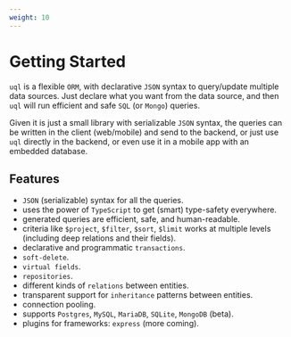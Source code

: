 ```yaml
---
weight: 10
---
```


# Getting Started

`uql` is a flexible `ORM`, with declarative `JSON` syntax to query/update multiple data sources. Just declare what you want from the data source, and then `uql` will run efficient and safe `SQL` (or `Mongo`) queries.

Given it is just a small library with serializable `JSON` syntax, the queries can be written in the client (web/mobile) and send to the backend, or just use `uql` directly in the backend, or even use it in a mobile app with an embedded database.

## Features

- `JSON` (serializable) syntax for all the queries.
- uses the power of `TypeScript` to get (smart) type-safety everywhere.
- generated queries are efficient, safe, and human-readable.
- criteria like `$project`, `$filter`, `$sort`, `$limit` works at multiple levels (including deep relations and their fields).
- declarative and programmatic `transactions`.
- `soft-delete`.
- `virtual fields`.
- `repositories`.
- different kinds of `relations` between entities.
- transparent support for `inheritance` patterns between entities.
- connection pooling.
- supports `Postgres`, `MySQL`, `MariaDB`, `SQLite`, `MongoDB` (beta).
- plugins for frameworks: `express` (more coming).
